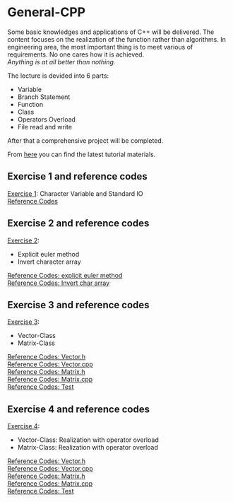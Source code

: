 # General-CPP
Some basic knowledges and applications of C++ will be delivered. The content focuses on the realization of the function rather than algorithms. In engineering area, the most important thing is to meet various of requirements. No one cares how it is achieved.  
*Anything is at all better than nothing.*

The lecture is devided into 6 parts:
* Variable
* Branch Statement
* Function
* Class
* Operators Overload
* File read and write

After that a comprehensive project will be completed.

From [here](https://github.com/wenyi1994/General-CPP/tree/master/Lecture_Materials) you can find the latest tutorial materials.

## Exercise 1 and reference codes
[Exercise 1](https://github.com/wenyi1994/General-CPP/blob/master/Lecture_Materials/Exercises_1.pdf): Character Variable and Standard IO  
[Reference Codes](https://github.com/wenyi1994/General-CPP/blob/master/Example_Programs/exercise_1.cpp)

## Exercise 2 and reference codes
[Exercise 2](https://github.com/wenyi1994/General-CPP/blob/master/Lecture_Materials/Exercises_2.pdf):
* Explicit euler method
* Invert character array  

[Reference Codes: explicit euler method](https://github.com/wenyi1994/General-CPP/blob/master/Example_Programs/exercise_2.cpp)  
[Reference Codes: Invert char array](https://github.com/wenyi1994/General-CPP/blob/master/Example_Programs/invert_char.cpp)

## Exercise 3 and reference codes
[Exercise 3](https://github.com/wenyi1994/General-CPP/blob/master/Lecture_Materials/Exercises_3.pdf):
* Vector-Class
* Matrix-Class

[Reference Codes: Vector.h](https://github.com/wenyi1994/General-CPP/blob/master/Example_Programs/Vector.h)  
[Reference Codes: Vector.cpp](https://github.com/wenyi1994/General-CPP/blob/master/Example_Programs/Vector.cpp)  
[Reference Codes: Matrix.h](https://github.com/wenyi1994/General-CPP/blob/master/Example_Programs/Matrix.h)  
[Reference Codes: Matrix.cpp](https://github.com/wenyi1994/General-CPP/blob/master/Example_Programs/Matrix.cpp)  
[Reference Codes: Test](https://github.com/wenyi1994/General-CPP/blob/master/Example_Programs/exercise_3.cpp)

## Exercise 4 and reference codes
[Exercise 4](https://github.com/wenyi1994/General-CPP/blob/master/Lecture_Materials/Exercises_4.pdf):
* Vector-Class: Realization with operator overload
* Matrix-Class: Realization with operator overload

[Reference Codes: Vector.h](https://github.com/wenyi1994/General-CPP/blob/master/Example_Programs/Exercise_4/Vector.h)  
[Reference Codes: Vector.cpp](https://github.com/wenyi1994/General-CPP/blob/master/Example_Programs/Exercise_4/Vector.cpp)  
[Reference Codes: Matrix.h](https://github.com/wenyi1994/General-CPP/blob/master/Example_Programs/Exercise_4/Matrix.h)  
[Reference Codes: Matrix.cpp](https://github.com/wenyi1994/General-CPP/blob/master/Example_Programs/Exercise_4/Matrix.cpp)  
[Reference Codes: Test](https://github.com/wenyi1994/General-CPP/blob/master/Example_Programs/Exercise_4/exercise_4.cpp)
